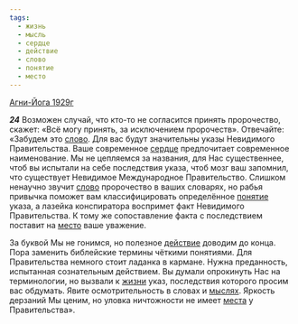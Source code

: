 ```yaml
---
tags:
  - жизнь
  - мысль
  - сердце
  - действие
  - слово
  - понятие
  - место
---
```


[Агни-Йога 1929г](/agni/1929)

___24___
Возможен случай, что кто-то не согласится принять пророчество, скажет: «Всё могу принять, за исключением пророчеств». Отвечайте: «Забудем это [слово](/tag/#слово). Для вас будут значительны указы Невидимого Правительства. Ваше современное [сердце](/tag/#сердце) предпочитает современное наименование. Мы не цепляемся за названия, для Нас существеннее, чтоб вы испытали на себе последствия указа, чтоб мозг ваш запомнил, что существует Невидимое Международное Правительство. Слишком ненаучно звучит [слово](/tag/#слово) пророчество в ваших словарях, но рабья привычка поможет вам классифицировать определённое [понятие](/tag/#понятие) указа, а лазейка конспиратора воспримет факт Невидимого Правительства. К тому же сопоставление факта с последствием поставит на [место](/tag/#место) ваше уважение.   

За буквой Мы не гонимся, но полезное [действие](/tag/#действие) доводим до конца. Пора заменить библейские термины чёткими понятиями. Для Правительства немного стоит ладанка в кармане. Нужна преданность, испытанная сознательным действием. Вы думали опрокинуть Нас на терминологии, но вызвали к [жизни](/tag/#жизнь) указ, последствия которого просим вас обдумать. Явите осмотрительность в словах и [мыслях](/tag/#мысль). Яркость дерзаний Мы ценим, но уловка ничтожности не имеет [места](/tag/#место) у Правительства».
